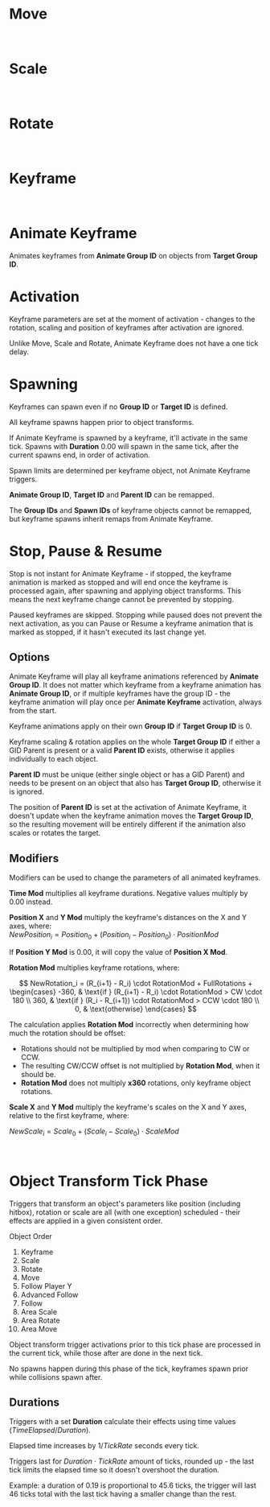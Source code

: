 # Move

<br>

# Scale

<br>

# Rotate

<br>

# Keyframe

<br>

# Animate Keyframe

Animates keyframes from **Animate Group ID** on objects from **Target Group ID**.

# Activation

Keyframe parameters are set at the moment of activation - changes to the rotation, scaling and position of keyframes after activation are ignored.

Unlike Move, Scale and Rotate, Animate Keyframe does not have a one tick delay. 

# Spawning

Keyframes can spawn even if no **Group ID** or **Target ID** is defined. 

All keyframe spawns happen prior to object transforms. 

If Animate Keyframe is spawned by a keyframe, it'll activate in the same tick. Spawns with **Duration** 0.00 will spawn in the same tick, after the current spawns end, in order of activation. 

Spawn limits are determined per keyframe object, not Animate Keyframe triggers.

**Animate Group ID**, **Target ID** and **Parent ID** can be remapped.

The **Group IDs** and **Spawn IDs** of keyframe objects cannot be remapped, but keyframe spawns inherit remaps from Animate Keyframe.

# Stop, Pause & Resume

Stop is not instant for Animate Keyframe - if stopped, the keyframe animation is marked as stopped and will end once the keyframe is processed again, after spawning and applying object transforms.
This means the next keyframe change cannot be prevented by stopping.

Paused keyframes are skipped. Stopping while paused does not prevent the next activation, as you can Pause or Resume a keyframe animation that is marked as stopped, if it hasn't executed its last change yet.

## Options

Animate Keyframe will play all keyframe animations referenced by **Animate Group ID**. It does not matter which keyframe from a keyframe animation has **Animate Group ID**, or if multiple keyframes have the group ID - the keyframe animation will play once per **Animate Keyframe** activation, always from the start.

Keyframe animations apply on their own **Group ID** if **Target Group ID** is 0.

Keyframe scaling & rotation applies on the whole **Target Group ID** if either a GID Parent is present or a valid **Parent ID** exists, otherwise it applies individually to each object.

**Parent ID** must be unique (either single object or has a GID Parent) and needs to be present on an object that also has  **Target Group ID**, otherwise it is ignored.

The position of **Parent ID** is set at the activation of Animate Keyframe, it doesn't update when the keyframe animation moves the **Target Group ID**, so the resulting movement will be entirely different if the animation also scales or rotates the target.

## Modifiers

Modifiers can be used to change the parameters of all animated keyframes.

**Time Mod** multiplies all keyframe durations. Negative values multiply by 0.00 instead.

**Position X** and **Y Mod** multiply the keyframe's distances on the X and Y axes, where:    
$NewPosition_i = Position_0 + (Position_i - Position_0) \cdot PositionMod$

If **Position Y Mod** is 0.00, it will copy the value of **Position X Mod**.

**Rotation Mod** multiplies keyframe rotations, where:

$$
NewRotation_i = (R_{i+1} - R_i) \cdot RotationMod + FullRotations + 
\begin{cases} 
  -360, & \text{if } (R_{i+1} - R_i) \cdot RotationMod > CW \cdot 180 \\
  360, & \text{if } (R_i - R_{i+1}) \cdot RotationMod > CCW \cdot 180 \\
  0, & \text{otherwise}
\end{cases}
$$

The calculation applies **Rotation Mod** incorrectly when determining how much the rotation should be offset:
- Rotations should not be multiplied by mod when comparing to CW or CCW.
- The resulting CW/CCW offset is not multiplied by **Rotation Mod**, when it should be.
- **Rotation Mod** does not multiply **x360** rotations, only keyframe object rotations.

**Scale X** and **Y Mod** multiply the keyframe's scales on the X and Y axes, relative to the first keyframe, where:

$NewScale_i = Scale_0 + (Scale_i - Scale_0) \cdot ScaleMod$


<br>

# Object Transform Tick Phase

Triggers that transform an object's parameters like position (including hitbox), rotation or scale are all (with one exception) scheduled - their effects are applied in a given consistent order.

Object Order
1. Keyframe
2. Scale
3. Rotate
4. Move
5. Follow Player Y
6. Advanced Follow
7. Follow
8. Area Scale
9. Area Rotate
10. Area Move

Object transform trigger activations prior to this tick phase are processed in the current tick, while those after are done in the next tick.

No spawns happen during this phase of the tick, keyframes spawn prior while collisions spawn after.

## Durations

Triggers with a set **Duration** calculate their effects using time values ($TimeElapsed / Duration$). 

Elapsed time increases by $1/TickRate$ seconds every tick. 

Triggers last for $Duration \cdot TickRate$ amount of ticks, rounded up - the last tick limits the elapsed time so it doesn't overshoot the duration.

Example: a duration of 0.19 is proportional to 45.6 ticks, the trigger will last 46 ticks total with the last tick having a smaller change than the rest.
